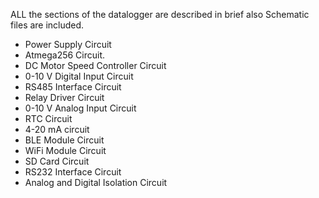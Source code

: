 ALL the sections of the datalogger are described in brief also Schematic files are included.

* Power Supply Circuit
* Atmega256 Circuit.
* DC Motor Speed Controller Circuit
* 0-10 V Digital Input Circuit
* RS485 Interface Circuit
* Relay Driver Circuit
* 0-10 V Analog Input Circuit
* RTC Circuit 
* 4-20 mA circuit
* BLE Module Circuit
* WiFi Module Circuit
* SD Card Circuit
* RS232 Interface Circuit
* Analog and Digital Isolation Circuit
